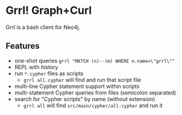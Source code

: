 Grrl! Graph+Curl
================

Grrl is a bash client for Neo4j. 

## Features

- one-shot queries `grrl "MATCH (n)--(m) WHERE n.name=\"grrl\""`
- REPL with history
- run `*.cypher` files as scripts
  - `grrl all.cypher` will find and run that script file
- multi-line Cypher statement support within scripts 
- multi-statement Cypher queries from files (semicolon separated)
- search for "Cypher scripts" by name (without extension)
  - `grrl all` will find `src/main/cypher/all.cypher` and run it

